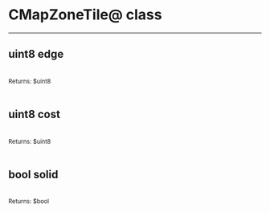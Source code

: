 # CMapZoneTile@ class

---

## uint8 edge

<br>
<small>Returns: $uint8 </small>

<br>
<br>

## uint8 cost

<br>
<small>Returns: $uint8 </small>

<br>
<br>

## bool solid

<br>
<small>Returns: $bool </small>

<br>
<br>

